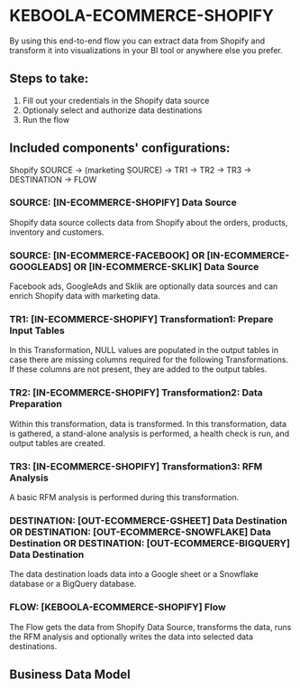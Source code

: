 # KEBOOLA-ECOMMERCE-SHOPIFY

By using this end-to-end flow you can extract data from Shopify and transform it into visualizations in your BI tool or anywhere else you prefer.

## Steps to take:
1. Fill out your credentials in the Shopify data source
2. Optionaly select and authorize data destinations
3. Run the flow

## Included components' configurations:

Shopify SOURCE -> (marketing SOURCE) -> TR1 -> TR2 -> TR3 -> DESTINATION -> FLOW


### SOURCE: [IN-ECOMMERCE-SHOPIFY] Data Source

Shopify data source collects data from Shopify about the orders, products, inventory and customers.

### SOURCE: [IN-ECOMMERCE-FACEBOOK] OR [IN-ECOMMERCE-GOOGLEADS] OR [IN-ECOMMERCE-SKLIK] Data Source

Facebook ads, GoogleAds and Sklik are optionally data sources and can enrich Shopify data with marketing data.

### TR1: [IN-ECOMMERCE-SHOPIFY] Transformation1: Prepare Input Tables

In this Transformation, NULL values are populated in the output tables in case there are missing columns required for the following Transformations. If these columns are not present, they are added to the output tables.

### TR2: [IN-ECOMMERCE-SHOPIFY] Transformation2: Data Preparation

Within this transformation, data is transformed. In this transformation, data is gathered, a stand-alone analysis is performed, a health check is run, and output tables are created.

### TR3: [IN-ECOMMERCE-SHOPIFY] Transformation3: RFM Analysis

A basic RFM analysis is performed during this transformation.

### DESTINATION: [OUT-ECOMMERCE-GSHEET] Data Destination OR DESTINATION: [OUT-ECOMMERCE-SNOWFLAKE] Data Destination OR DESTINATION: [OUT-ECOMMERCE-BIGQUERY] Data Destination

The data destination loads data into a Google sheet or a Snowflake database or a BigQuery database.

### FLOW: [KEBOOLA-ECOMMERCE-SHOPIFY] Flow

The Flow gets the data from Shopify Data Source, transforms the data, runs the RFM analysis and optionally writes the data into selected data destinations.

## Business Data Model



